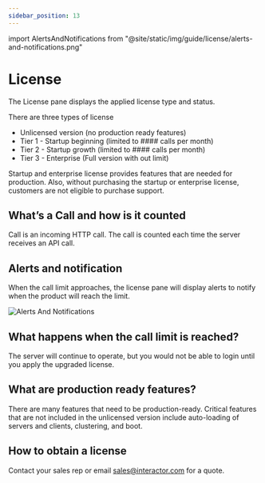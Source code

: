 ```yaml
---
sidebar_position: 13
---
```


import AlertsAndNotifications from "@site/static/img/guide/license/alerts-and-notifications.png"

# License

The License pane displays the applied license type and status.

There are three types of license

- Unlicensed version (no production ready features)
- Tier 1 - Startup beginning (limited to #### calls per month)
- Tier 2 - Startup growth (limited to #### calls per month)
- Tier 3 - Enterprise (Full version with out limit)

Startup and enterprise license provides features that are needed for production. Also, without purchasing the startup or enterprise license, customers are not eligible to purchase support.

## What’s a Call and how is it counted

Call is an incoming HTTP call. The call is counted each time the server receives an API call.

## Alerts and notification

When the call limit approaches, the license pane will display alerts to notify when the product will reach the limit.

<div class="myResponsiveImg">
    <img src={AlertsAndNotifications} alt="Alerts And Notifications" class = "myResponsiveImg"/>
</div>

## What happens when the call limit is reached?

The server will continue to operate, but you would not be able to login until you apply the upgraded license.

## What are production ready features?

There are many features that need to be production-ready. Critical features that are not included in the unlicensed version include auto-loading of servers and clients, clustering, and boot.

## How to obtain a license

Contact your sales rep or email sales@interactor.com for a quote.
